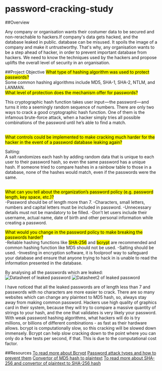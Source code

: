# password-cracking-study

##Overview
<p>Any company or organisation wants their costumer data to be secured and non-rerachable to hackers.If 
company's data gets hacked, and the database leaked in public. database can be misused. It  spoils 
the image of a company and make it untrustworthy. That's why, any organisation wants to be a step ahead 
of hacker, in order to prevent important database from hackers. We need to know the techniques used by 
the hackers and propose uplifts the overall level of security in an organisation.</p>

##Project Objective
<mark>What type of hashing algorithm was used to protect passwords?</mark><br>
Some common hashing algorithms include MD5, SHA-1, SHA-2, NTLM, and LANMAN.<br>
<mark>What level of protection does the mechanism offer for passwords?</mark><br>
<p>This cryptographic hash function takes user input — the password — and turns it into a seemingly 
random sequence of numbers. There are only two ways to crack a good cryptographic hash function. 
One of them is the infamous brute-force attack, when a hacker simply tries all possible combinations
of the password until he’s able to find a match.</p><br>
<mark>What controls could be implemented to make cracking much harder for the hacker in the event of a password database leaking again?</mark><br>
<p>Salting:<br>
A salt randomizes each hash by adding random data that is unique to each user to their password hash,
so even the same password has a unique hash. If someone tried to compare hashes in a rainbow table to
those in a database, none of the hashes would match, even if the passwords were the same.</p><br>
<mark>What can you tell about the organization’s password policy (e.g. password length, key space, etc.)?</mark><br>
  -Password should be of length more than 7.
  -Characters, small letters, numbers and capital letters must be included in password.
  -Unnecessary details must not be mandatory to be filled.
  -Don’t let users include their username, actual name, date of birth and other personal information while creating a password.
  
<mark>What would you change in the password policy to make breaking the passwords harder?</mark><br>
  -Reliable hashing functions like <mark>SHA-256</mark> and <mark>bcrypt</mark> are recommended and 
   common hashing function like MD5 should not be used.
  -Salting should be used. 
  -Investing in encryption software, it is foolproof way to safeguard your database and ensure that
   anyone trying to hack in is unable to read the information presented in the database.
<br>


By analysing all the passwords which are leaked:
![Datasheet of leaked password](datasheet1.png "leaked")
![Datasheet2 of leaked password](datasheet2.png "leaked2")

<p>I have noticed that all the leaked passwords are of length less than 7 and passwords with no characters
are more easier to crack. There are so many websites which can change any plaintext to MD5 hash, so, always 
stay away from making common password. 
Hackers use high quality of graphics card in their system, because they will try to compare a massive quantity 
of strings to your hash, and the one that validates is very likely your password. With weak password hashing 
algorithms, what hackers will do is try millions, or billions of different combinations - as fast as their hardware allows.
bcrypt is computationally slow, so this cracking will be slowed down immensely. Bcrypt can help
slow cracking down to the point where you can only do a few tests per second, if that. This is due to the computational cost factor.</p>

##Resources
[To read more about Bcrypt](https://security.stackexchange.com/questions/61385/the-brute-force-resistence-of-bcrypt-versus-md5-for-password-hashing/61387#61387)
[Password attack types and how to prevent them](https://threatmodeler.com/top-5-password-attack-types-and-how-to-prevent-them/)
[Convertor of MD5 hash to plaintext](https://md5decrypt.net/en/)
[To read more about SHA-256 and convertor of plaintext to SHA-256 hash](https://www.movable-type.co.uk/scripts/sha256.html)
